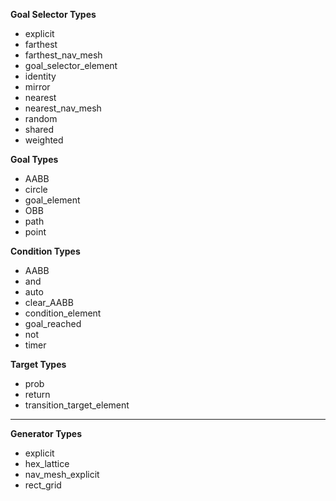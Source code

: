 **Goal Selector Types**
- explicit
- farthest
- farthest_nav_mesh
- goal_selector_element
- identity
- mirror
- nearest
- nearest_nav_mesh
- random
- shared
- weighted

**Goal Types**
- AABB
- circle
- goal_element
- OBB
- path
- point

**Condition Types**
- AABB
- and
- auto
- clear_AABB
- condition_element
- goal_reached
- not
- timer

**Target Types**
- prob
- return
- transition_target_element

-----------

**Generator Types**
- explicit
- hex_lattice
- nav_mesh_explicit
- rect_grid